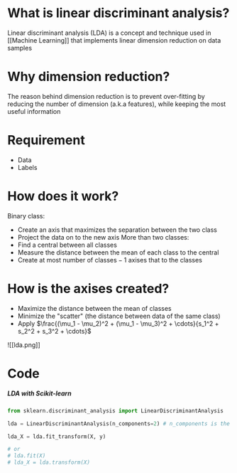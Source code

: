 # What is linear discriminant analysis?
Linear discriminant analysis (LDA) is a concept and technique used in [[Machine Learning]] that implements linear dimension reduction on data samples

# Why dimension reduction?
The reason behind dimension reduction is to prevent over-fitting by reducing the number of dimension (a.k.a features), while keeping the most useful information

# Requirement
- Data
- Labels

# How does it work?
Binary class:
- Create an axis that maximizes the separation between the two class
- Project the data on to the new axis
More than two classes:
- Find a central between all classes
- Measure the distance between the mean of each class to the central
- Create at most $\text{number of classes} - 1$ axises that to the classes

# How is the axises created?
- Maximize the distance between the mean of classes
- Minimize the "scatter" (the distance between data of the same class)
- Apply $\frac{(\mu_1 - \mu_2)^2 + (\mu_1 - \mu_3)^2 + \cdots}{s_1^2 + s_2^2 + s_3^2 + \cdots}$

![[lda.png]]

# Code
##### LDA with Scikit-learn
```python
from sklearn.discriminant_analysis import LinearDiscriminantAnalysis

lda = LinearDiscriminantAnalysis(n_components=2) # n_components is the number of principle components to keep

lda_X = lda.fit_transform(X, y)

# or
# lda.fit(X)
# lda_X = lda.transform(X)
```